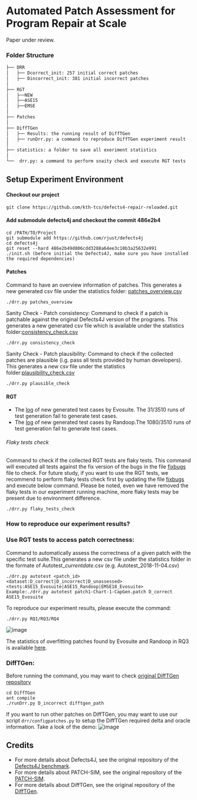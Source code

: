 # Automated Patch Assessment for Program Repair at Scale

Paper under review.



### Folder Structure
 ```bash
├── DRR
│   ├── Dcorrect_init: 257 initial correct patches
│   ├── Dincorrect_init: 381 initial incorrect patches  
│ 
├── RGT
│   ├──NEW
│   ├──ASE15
│   ├──EMSE
│
├── Patches
│   
├── DiffTGen
│   ├── Results: the running result of DiffTGen  
│   ├── runDrr.py: a command to reproduce DiffTGen experiment result 
│ 
├── statistics: a folder to save all exeriment statistics
│ 
└──  drr.py: a command to perform snaity check and execute RGT tests
```


## Setup Experiment Environment

#### Checkout our project
```
git clone https://github.com/kth-tcs/defects4-repair-reloaded.git
```
#### Add submodule defects4j and checkout the commit 486e2b4
```
cd /PATH/TO/Project
git submodule add https://github.com/rjust/defects4j
cd defects4j 
git reset --hard 486e2b49d806cdd3288a64ee3c10b3a25632e991
./init.sh (before initial the Defects4J, make sure you have installed the required dependencies)
```
#### Patches

Command to have an overview information of patches. This generates a new generated csv file under the statistics folder: [patches_overview.csv](https://github.com/kth-tcs/defects4-repair-reloaded/blob/master/statistics/patches_overview.csv)
```
./drr.py patches_overview
```
Sanity Check - Patch consistency:
Command to check if a patch is patchable against the original Defects4J version of the programs. This generates a new generated csv file which is available under the statistics folder:[consistency_check.csv](https://github.com/kth-tcs/defects4-repair-reloaded/blob/master/statistics/consistency_check.csv)
```
./drr.py consistency_check
```
Sanity Check - Patch plausibility:
Command to check if the collected patches are plausible (i.g. pass all tests provided by human developers). This generates a new csv file under the statistics folder:[plausibility_check.csv](https://github.com/kth-tcs/defects4-repair-reloaded/blob/master/statistics/plausibility_check.csv)
```
./drr.py plausible_check
```

#### RGT

* The [log](https://github.com/kth-tcs/defects4j-repair-reloaded/blob/master/statistics/RGT_Evosuite_Generation_Log.csv) of new generated test cases by Evosuite. The 31/3510 runs of test generation fail to generate test cases.
* The [log](https://github.com/kth-tcs/defects4j-repair-reloaded/blob/master/statistics/RGT_Randoop_Generation_Log.csv) of new generated test cases by Randoop.The 1080/3510 runs of test generation fail to generate test cases.



###### Flaky tests check

Command to check if the collected RGT tests are flaky tests. This command will executed all tests against the fix version of the bugs in the file [fixbugs](https://github.com/kth-tcs/defects4j-repair-reloaded/blob/master/statistics/fixbugs.txt ) file to check. For future study, if you want to use the RGT tests, we recommend to perform flaky tests check first by updating the file [fixbugs](https://github.com/kth-tcs/defects4j-repair-reloaded/blob/master/statistics/fixbugs.txt ) and execute below command. Please be noted, even we have removed the flaky tests in our experiment running machine, more flaky tests may be present due to environment difference.

```
./drr.py flaky_tests_check
```

### How to reproduce our experiment results?


### Use RGT tests to access patch correctness:
Command to automatically assess the correctness of a given patch with the specific test suite.This generates a new csv file under the statistics folder in the formate of Autotest_*currentdate*.csv (e.g. Autotest_2018-11-04.csv)

```
./drr.py autotest <patch_id> <dataset:D_correct|D_incorrect|D_unassessed> <tests:ASE15_Evosuite|ASE15_Randoop|EMSE18_Evosuite>
Example:./drr.py autotest patch1-Chart-1-CapGen.patch D_correct ASE15_Evosuite

```
To reproduce our experiment results, please execute the command:
```
./drr.py RQ1/RQ3/RQ4
```
![image](https://github.com/kth-tcs/defects4j-repair-reloaded/blob/master/DRR/RGT.gif)

The statistics of overfitting patches found by Evosuite and Randoop in RQ3 is available [here](https://github.com/kth-tcs/defects4j-repair-reloaded/blob/master/statistics/Overfitting%20Patches%20Found%20in%20RQ3.csv).
### DiffTGen:
Before running the command, you may want to check [original DiffTGen repository](https://github.com/qixin5/DiffTGen)
```
cd DiffTGen
ant compile
./runDrr.py D_incorrect difftgen_path
```
If you want to run other patches on DiffTGen, you may want to use our script ```drr/configpatches.py``` to setup the DiffTGen required delta and oracle information. Take a look of the demo:
![image](https://github.com/kth-tcs/defects4j-repair-reloaded/blob/master/DiffTGen/DiffTgenDemo.gif)




## Credits

* For more details about Defects4J, see the original repository of the [Defects4J benchmark](https://github.com/rjust/defects4j).
* For more details about PATCH-SIM, see the original repository of the [PATCH-SIM](https://github.com/Ultimanecat/DefectRepairing).
* For more details about DiffTGen, see the original repository of the [DiffTGen](https://github.com/qixin5/DiffTGen).


